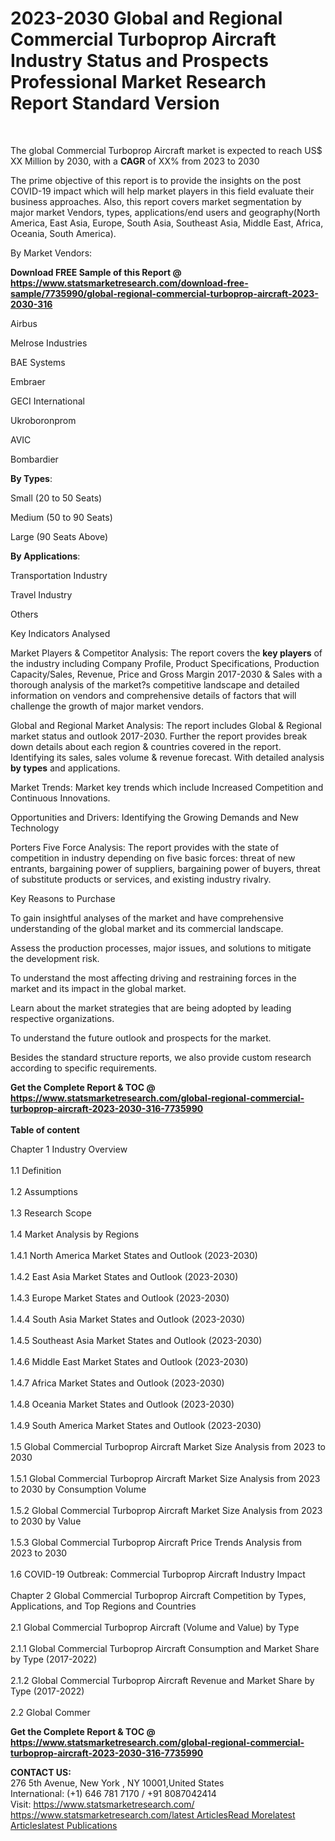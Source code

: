 <h1>2023-2030 Global and Regional Commercial Turboprop Aircraft Industry Status and Prospects Professional Market Research Report Standard Version</h1><br/><p>The global Commercial Turboprop Aircraft market is expected to reach US$ XX Million by 2030, with a <strong>CAGR</strong> of XX% from 2023 to 2030</p><p>The prime objective of this report is to provide the insights on the post COVID-19 impact which will help market players in this field evaluate their business approaches. Also, this report covers market segmentation by major market Vendors, types, applications/end users and geography(North America, East Asia, Europe, South Asia, Southeast Asia, Middle East, Africa, Oceania, South America).</p><p>By Market Vendors:</p><p><strong>Download FREE Sample of this Report @ <a href="https://www.statsmarketresearch.com/download-free-sample/7735990/global-regional-commercial-turboprop-aircraft-2023-2030-316">https://www.statsmarketresearch.com/download-free-sample/7735990/global-regional-commercial-turboprop-aircraft-2023-2030-316</a></strong></p><p>Airbus</p><p>Melrose Industries</p><p>BAE Systems</p><p>Embraer</p><p>GECI International</p><p>Ukroboronprom</p><p>AVIC</p><p>Bombardier</p><p><strong>By Types</strong>:</p><p>Small (20 to 50 Seats)</p><p>Medium (50 to 90 Seats)</p><p>Large (90 Seats Above)</p><p><strong><strong>By Applications</strong></strong>:</p><p>Transportation Industry</p><p>Travel Industry</p><p>Others</p><p>Key Indicators Analysed</p><p>Market Players & Competitor Analysis: The report covers the <strong>key players</strong> of the industry including Company Profile, Product Specifications, Production Capacity/Sales, Revenue, Price and Gross Margin 2017-2030 & Sales with a thorough analysis of the market?s competitive landscape and detailed information on vendors and comprehensive details of factors that will challenge the growth of major market vendors.</p><p>Global and Regional Market Analysis: The report includes Global & Regional market status and outlook 2017-2030. Further the report provides break down details about each region & countries covered in the report. Identifying its sales, sales volume & revenue forecast. With detailed analysis <strong>by types</strong> and applications.</p><p>Market Trends: Market key trends which include Increased Competition and Continuous Innovations.</p><p>Opportunities and Drivers: Identifying the Growing Demands and New Technology</p><p>Porters Five Force Analysis: The report provides with the state of competition in industry depending on five basic forces: threat of new entrants, bargaining power of suppliers, bargaining power of buyers, threat of substitute products or services, and existing industry rivalry.</p><p>Key Reasons to Purchase</p><p>To gain insightful analyses of the market and have comprehensive understanding of the global market and its commercial landscape.</p><p>Assess the production processes, major issues, and solutions to mitigate the development risk.</p><p>To understand the most affecting driving and restraining forces in the market and its impact in the global market.</p><p>Learn about the market strategies that are being adopted by leading respective organizations.</p><p>To understand the future outlook and prospects for the market.</p><p>Besides the standard structure reports, we also provide custom research according to specific requirements.</p><div><b>Get the Complete Report & TOC @ <a href="https://www.statsmarketresearch.com/global-regional-commercial-turboprop-aircraft-2023-2030-316-7735990">https://www.statsmarketresearch.com/global-regional-commercial-turboprop-aircraft-2023-2030-316-7735990</a></b></div><br><b>Table of content</b><p>Chapter 1 Industry Overview<br /><br>1.1 Definition<br /><br>1.2 Assumptions<br /><br>1.3 Research Scope<br /><br>1.4 Market Analysis by Regions<br /><br>1.4.1 North America Market States and Outlook (2023-2030)<br /><br>1.4.2 East Asia Market States and Outlook (2023-2030)<br /><br>1.4.3 Europe Market States and Outlook (2023-2030)<br /><br>1.4.4 South Asia Market States and Outlook (2023-2030)<br /><br>1.4.5 Southeast Asia Market States and Outlook (2023-2030)<br /><br>1.4.6 Middle East Market States and Outlook (2023-2030)<br /><br>1.4.7 Africa Market States and Outlook (2023-2030)<br /><br>1.4.8 Oceania Market States and Outlook (2023-2030)<br /><br>1.4.9 South America Market States and Outlook (2023-2030)<br /><br>1.5 Global Commercial Turboprop Aircraft Market Size Analysis from 2023 to 2030<br /><br>1.5.1 Global Commercial Turboprop Aircraft Market Size Analysis from 2023 to 2030 by Consumption Volume<br /><br>1.5.2 Global Commercial Turboprop Aircraft Market Size Analysis from 2023 to 2030 by Value<br /><br>1.5.3 Global Commercial Turboprop Aircraft Price Trends Analysis from 2023 to 2030<br /><br>1.6 COVID-19 Outbreak: Commercial Turboprop Aircraft Industry Impact<br /><br>Chapter 2 Global Commercial Turboprop Aircraft Competition by Types, Applications, and Top Regions and Countries<br /><br>2.1 Global Commercial Turboprop Aircraft (Volume and Value) by Type<br /><br>2.1.1 Global Commercial Turboprop Aircraft Consumption and Market Share by Type (2017-2022)<br /><br>2.1.2 Global Commercial Turboprop Aircraft Revenue and Market Share by Type (2017-2022)<br /><br>2.2 Global Commer<br><div><b>Get the Complete Report & TOC @ <a href="https://www.statsmarketresearch.com/global-regional-commercial-turboprop-aircraft-2023-2030-316-7735990">https://www.statsmarketresearch.com/global-regional-commercial-turboprop-aircraft-2023-2030-316-7735990</a></b></div></p> <b>CONTACT US:</b><br>276 5th Avenue, New York , NY 10001,United States<br>International: (+1) 646 781 7170 / +91 8087042414<br>Visit: <a href="https://www.statsmarketresearch.com/">https://www.statsmarketresearch.com/</a><br><a href="https://gyeongbokgung.com">https://www.statsmarketresearch.com/</a><a href="https://hallyeomaritime.com">latest Articles</a><a href="https://jingwansa.com">Read More</a><a href=https://nguoiviet.jp/">latest Articles</a><a href="https://www.intelmarketresearch.com/">latest Publications</a>